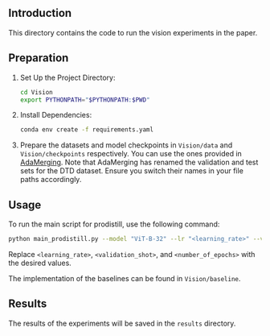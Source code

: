 ## Introduction
This directory contains the code to run the vision experiments in the paper. 

## Preparation
1. Set Up the Project Directory:
    ```bash
    cd Vision
    export PYTHONPATH="$PYTHONPATH:$PWD"
    ```
2. Install Dependencies:
    ```bash
    conda env create -f requirements.yaml
    ```
3. Prepare the datasets and model checkpoints in `Vision/data` and `Vision/checkpoints` respectively. You can use the ones provided in [AdaMerging](https://github.com/EnnengYang/AdaMerging/tree/main). Note that AdaMerging has renamed the validation and test sets for the DTD dataset. Ensure you switch their names in your file paths accordingly.


## Usage
To run the main script for prodistill, use the following command:
```bash
python main_prodistill.py --model "ViT-B-32" --lr "<learning_rate>" --val-shot "<validation_shot>" --epochs "<number_of_epochs>"
```
Replace `<learning_rate>`, `<validation_shot>`, and `<number_of_epochs>` with the desired values.

The implementation of the baselines can be found in `Vision/baseline`.

## Results
The results of the experiments will be saved in the `results` directory. 
